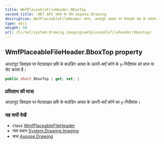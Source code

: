 ```yaml
---
title: WmfPlaceableFileHeader.BboxTop
second_title: .NET API संदर्भ के लिए Aspose.Drawing
description: WmfPlaceableFileHeader संपत्त. आउटपुट डवइस पर मेटफ़इल छव के बउंडंग आयत के ऊपरबएँ कने के yनर्देशंक क प्रप्त य सेट करत है
type: docs
weight: 50
url: /hi/net/system.drawing.imaging/wmfplaceablefileheader/bboxtop/
---
```

## WmfPlaceableFileHeader.BboxTop property

आउटपुट डिवाइस पर मेटाफ़ाइल छवि के बाउंडिंग आयत के ऊपरी-बाएँ कोने के y-निर्देशांक को प्राप्त या सेट करता है।

```csharp
public short BboxTop { get; set; }
```

### प्रतिलाभ की मात्रा

आउटपुट डिवाइस पर मेटाफ़ाइल छवि के बाउंडिंग आयत के ऊपरी-बाएँ कोने का y-निर्देशांक।

### यह सभी देखें

* class [WmfPlaceableFileHeader](../)
* नाम स्थान [System.Drawing.Imaging](../../wmfplaceablefileheader/)
* सभा [Aspose.Drawing](../../../)


